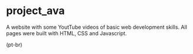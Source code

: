 # project_ava
A website with some YoutTube videos of basic web development skills. All pages were built with HTML, CSS and Javascript.

(pt-br)

